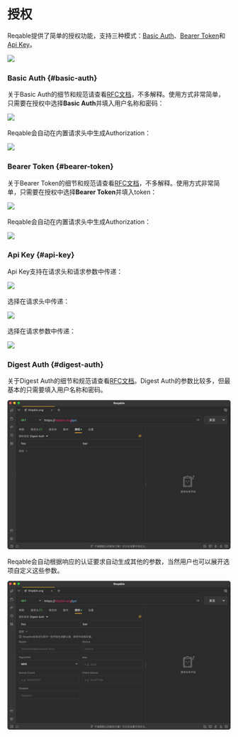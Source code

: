 # 授权

Reqable提供了简单的授权功能，支持三种模式：[Basic Auth](#basic-auth)、[Bearer Token](#bearer-token)和[Api Key](#api-key)。

![](arts/authorization_01.png)

### Basic Auth {#basic-auth}

关于Basic Auth的细节和规范请查看[RFC文档](https://datatracker.ietf.org/doc/html/rfc7617)，不多解释。使用方式非常简单，只需要在授权中选择**Basic Auth**并填入用户名称和密码：

![](arts/authorization_02.png)

Reqable会自动在内置请求头中生成Authorization：

![](arts/authorization_03.png)

### Bearer Token {#bearer-token}

关于Bearer Token的细节和规范请查看[RFC文档](https://datatracker.ietf.org/doc/html/rfc6750)，不多解释。使用方式非常简单，只需要在授权中选择**Bearer Token**并填入token：

![](arts/authorization_04.png)

Reqable会自动在内置请求头中生成Authorization：

![](arts/authorization_05.png)

### Api Key {#api-key}

Api Key支持在请求头和请求参数中传递：

![](arts/authorization_06.png)

选择在请求头中传递：

![](arts/authorization_07.png)

选择在请求参数中传递：

![](arts/authorization_08.png)

### Digest Auth {#digest-auth}

关于Digest Auth的细节和规范请查看[RFC文档](https://datatracker.ietf.org/doc/html/rfc7616)。Digest Auth的参数比较多，但最基本的只需要填入用户名称和密码。

![](arts/authorization_09.png)

Reqable会自动根据响应的认证要求自动生成其他的参数，当然用户也可以展开选项自定义这些参数。

![](arts/authorization_10.png)